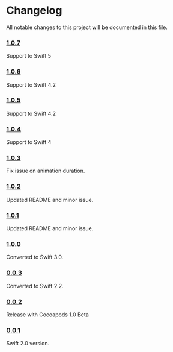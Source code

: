 # Changelog
All notable changes to this project will be documented in this file.

### [1.0.7](https://github.com/andr3a88/ASProgressHud/tree/1.0.7)

Support to Swift 5

### [1.0.6](https://github.com/andr3a88/ASProgressHud/tree/1.0.6)

Support to Swift 4.2

### [1.0.5](https://github.com/andr3a88/ASProgressHud/tree/1.0.5)

Support to Swift 4.2

### [1.0.4](https://github.com/andr3a88/ASProgressHud/tree/1.0.4)

Support to Swift 4

### [1.0.3](https://github.com/andr3a88/ASProgressHud/tree/1.0.3)

Fix issue on animation duration.

### [1.0.2](https://github.com/andr3a88/ASProgressHud/tree/1.0.2)

Updated README and minor issue.

### [1.0.1](https://github.com/andr3a88/ASProgressHud/tree/1.0.1)

Updated README and minor issue.

### [1.0.0](https://github.com/andr3a88/ASProgressHud/tree/1.0.0)

Converted to Swift 3.0.

### [0.0.3](https://github.com/andr3a88/ASProgressHud/tree/0.0.3)

Converted to Swift 2.2.

### [0.0.2](https://github.com/andr3a88/ASProgressHud/tree/0.0.2)

Release with Cocoapods 1.0 Beta

### [0.0.1](https://github.com/andr3a88/ASProgressHud/tree/0.0.1)

Swift 2.0 version.
